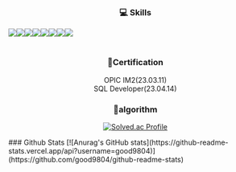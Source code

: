 <div align=center>

  ### 💻 Skills
<div style="display:flex; flex-direction:row;" align="center">
<img src="https://img.shields.io/badge/java-007396?style=for-the-badge&logo=java&logoColor=white"> 
<img src="https://img.shields.io/badge/Spring Boot-6DB33F?style=for-the-badge&logo=spring boot&logoColor=white"> 
<img src="https://img.shields.io/badge/mysql-4479A1?style=for-the-badge&logo=mysql&logoColor=white">
  <br>
<img src="https://img.shields.io/badge/django-092E20?style=for-the-badge&logo=django&logoColor=white">
<img src="https://img.shields.io/badge/mongoDB-47A248?style=for-the-badge&logo=MongoDB&logoColor=white">
<img src="https://img.shields.io/badge/python-3776AB?style=for-the-badge&logo=python&logoColor=white"> 
<br>
<img src="https://img.shields.io/badge/html5-E34F26?style=for-the-badge&logo=html5&logoColor=white"> 
<img src="https://img.shields.io/badge/css-1572B6?style=for-the-badge&logo=css3&logoColor=white">
</div><br>
</div>
<div align="center">

### 📃Certification
  OPIC IM2(23.03.11)
  <br>
  SQL Developer(23.04.14)
  
  ### 📖algorithm
[![Solved.ac Profile](http://mazassumnida.wtf/api/v2/generate_badge?boj=good9804)](https://solved.ac/good9804/)
  </div>
  ### Github Stats
  [![Anurag's GitHub stats](https://github-readme-stats.vercel.app/api?username=good9804)](https://github.com/good9804/github-readme-stats)
  </div>
